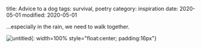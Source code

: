 title: Advice to a dog
tags: survival, poetry
category: inspiration
date: 2020-05-01
modified: 2020-05-01

...especially in the rain, we need to walk together.

![untitled]({static}/images/advicetoadog.png){: width=100% style="float:center; padding:16px"}    

